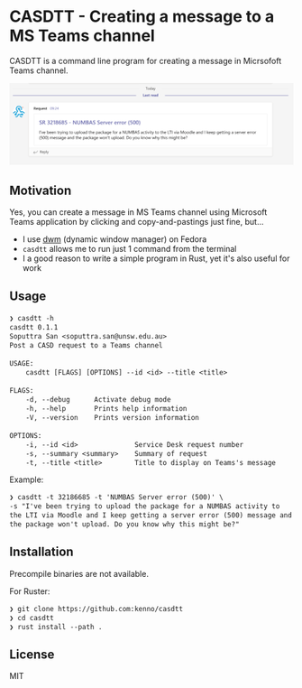 # CASDTT - Creating a message to a MS Teams channel 

CASDTT is a command line program for creating a message in Micrsofoft Teams channel.

![Screenshot](./doc/casdtt_teams.png)

## Motivation

Yes, you can create a message in MS Teams channel using Microsoft Teams application by clicking and copy-and-pastings just fine, but...

* I use [dwm](https://dwm.suckless.org/) (dynamic window manager) on Fedora
* `casdtt` allows me to run just 1 command from the terminal
* I a good reason to write a simple program in Rust, yet it's also useful for work

## Usage

```console
❯ casdtt -h
casdtt 0.1.1
Soputtra San <soputtra.san@unsw.edu.au>
Post a CASD request to a Teams channel

USAGE:
    casdtt [FLAGS] [OPTIONS] --id <id> --title <title>

FLAGS:
    -d, --debug      Activate debug mode
    -h, --help       Prints help information
    -V, --version    Prints version information

OPTIONS:
    -i, --id <id>              Service Desk request number
    -s, --summary <summary>    Summary of request
    -t, --title <title>        Title to display on Teams's message
```

Example:

```console
❯ casdtt -t 32186685 -t 'NUMBAS Server error (500)' \
-s "I've been trying to upload the package for a NUMBAS activity to the LTI via Moodle and I keep getting a server error (500) message and the package won't upload. Do you know why this might be?"
```

## Installation

Precompile binaries are not available.

For Ruster:

```console
❯ git clone https://github.com:kenno/casdtt
❯ cd casdtt
❯ rust install --path .
```

## License

MIT